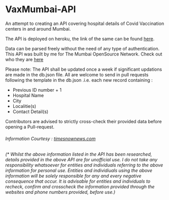 # VaxMumbai-API
An attempt to creating an API covering hospital details of Covid Vaccination centers in and around Mumbai.

The API is deployed on heroku, the link of the same can be found [here](https://vaxmumbaiapi.herokuapp.com/hospitals).

Data can be parsed freely without the need of any type of authentication. This API was built by me for The Mumbai OpenSource Network. Check out who they are [here](https://github.com/The-Mumbai-Opensource-Network)

Please note: The API shall be updated once a week if significant updations are made in the db.json file. All are welcome to send in pull requests following the template in the db.json .i.e. each new record containing :
* Previous ID number + 1
* Hospital Name 
* City
* Localitie(s)
* Contact Detail(s)

Contributors are advised to strictly cross-check their provided data before opening a Pull-request. 

<h6> 

Information Courtesy : [timesnownews.com](https://www.timesnownews.com/india/maharashtra-news/article/covid-19-vaccination-in-maharashtra-complete-list-of-govt-and-private-hospitals-to-get-inoculated/726351) </h6>

<h6>(* Whilst the above information listed in the API has been researched, details provided in the above API are for unofficial use. I do not take any responsibility whatsoever for entities and individuals referring to the above information for personal use. Entities and individiuals using the above information will be solely responsible for any and every negative consequence that occur. It is advisable for entities and individuals to recheck, confirm and crosscheck the information provided through the websites and phone numbers provided, before use.)</h6>

<!-- ## Running this on your system -->
